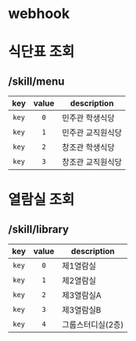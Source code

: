 # webhook

# 식단표 조회

## /skill/menu
|key|value|description|
|:-:|:-:|-|
|`key`|`0`|민주관 학생식당|
|`key`|`1`|민주관 교직원식당|
|`key`|`2`|창조관 학생식당|
|`key`|`3`|창조관 교직원식당|

# 열람실 조회
## /skill/library
|key|value|description|
|:-:|:-:|-|
|`key`|`0`|제1열람실|
|`key`|`1`|제2열람실|
|`key`|`2`|제3열람실A|
|`key`|`3`|제3열람실B|
|`key`|`4`|그룹스터디실(2층)|